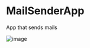 # MailSenderApp
App that sends mails

![image](https://user-images.githubusercontent.com/56484408/228575866-b57476b7-640f-43e0-8860-661a496ada6b.png)
